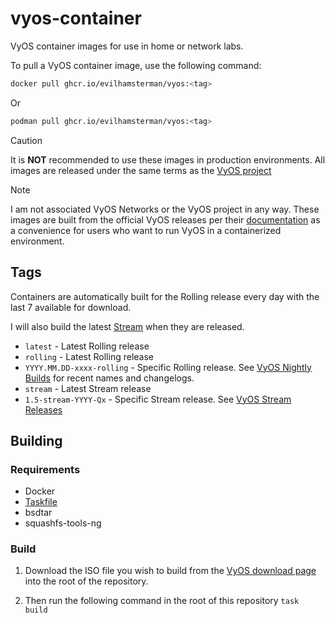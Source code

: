 # vyos-container
VyOS container images for use in home or network labs.

To pull a VyOS container image, use the following command:

```bash
docker pull ghcr.io/evilhamsterman/vyos:<tag>
```
Or
```bash
podman pull ghcr.io/evilhamsterman/vyos:<tag>
```

> [!Caution]
> It is **NOT** recommended to use these images in production environments. All images are released under the same terms as the [VyOS project](https://github.com/vyos/vyos-1x)

> [!Note]
> I am not associated VyOS Networks or the VyOS project in any way. These images are built from the official VyOS releases per their [documentation](https://docs.vyos.io/en/latest/installation/virtual/docker.html) as a convenience for users who want to run VyOS in a containerized environment.

## Tags
Containers are automatically built for the Rolling release every day with the last 7 available for download.

I will also build the latest [Stream](https://vyos.net/get/stream/) when they are released.

* `latest` - Latest Rolling release
* `rolling` - Latest Rolling release
* `YYYY.MM.DD-xxxx-rolling` - Specific Rolling release. See [VyOS Nightly Builds](https://github.com/vyos/vyos-nightly-build/releases) for recent names and changelogs.
* `stream` - Latest Stream release
* `1.5-stream-YYYY-Qx` - Specific Stream release. See [VyOS Stream Releases](https://vyos.net/get/stream/)

## Building
### Requirements

* Docker
* [Taskfile](https://taskfile.dev/)
* bsdtar
* squashfs-tools-ng

### Build

1. Download the ISO file you wish to build from the [VyOS download page](https://vyos.net/get/) into the root of the repository.

2. Then run the following command in the root of this repository `task build`
